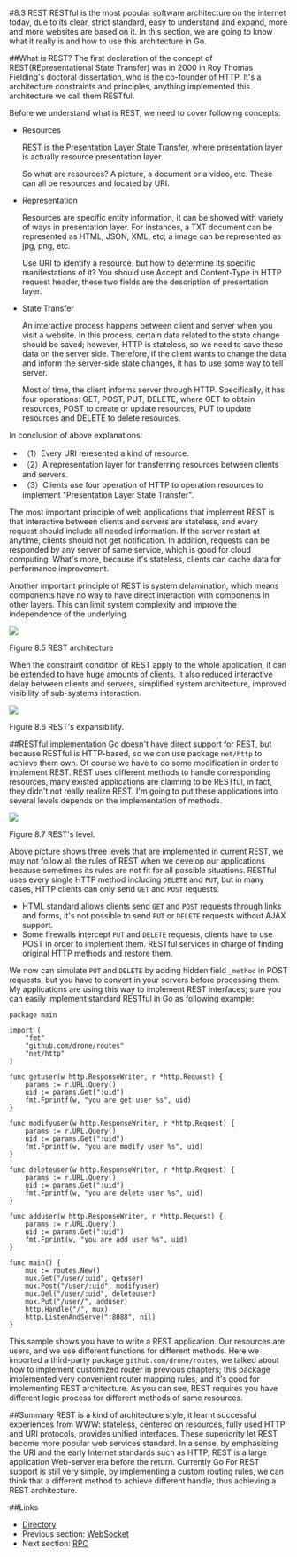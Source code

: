 #8.3 REST
RESTful is the most popular software architecture on the internet today, due to its clear, strict standard, easy to understand and expand, more and more websites are based on it. In this section, we are going to know what it really is and how to use this architecture in Go.

##What is REST?
The first declaration of the concept of REST(REpresentational State Transfer) was in 2000 in Roy Thomas Fielding's  doctoral dissertation, who is the co-founder of HTTP. It's a architecture constraints and principles, anything implemented this architecture we call them RESTful.

Before we understand what is REST, we need to cover following concepts:

- Resources

  	REST is the Presentation Layer State Transfer, where presentation layer is actually resource presentation layer.

  	So what are resources? A picture, a document or a video, etc. These can all be resources and located by URI.

- Representation

	Resources are specific entity information, it can be showed with variety of ways in presentation layer. For instances, a TXT document can be represented as HTML, JSON, XML, etc; a image can be represented as jpg, png, etc.	

	Use URI to identify a resource, but how to determine its specific manifestations of it? You should use Accept and Content-Type in HTTP request header, these two fields are the description of presentation layer.

- State Transfer

	An interactive process happens between client and server when you visit a website. In this process, certain data related to the state change should be saved; however, HTTP is stateless, so we need to save these data on the server side. Therefore, if the client wants to change the data and inform the server-side state changes, it has to use some way to tell server.

	Most of time, the client informs server through HTTP. Specifically, it has four operations: GET, POST, PUT, DELETE, where GET to obtain resources, POST to create or update resources, PUT to update resources and DELETE to delete resources.

In conclusion of above explanations:

- （1）Every URI reresented a kind of resource.
- （2）A representation layer for transferring resources between clients and servers.
- （3）Clients use four operation of HTTP to operation resources to implement "Presentation Layer State Transfer".

The most important principle of web applications that implement REST is that interactive between clients and servers are stateless, and every request should include all needed information. If the server restart at anytime, clients should not get notification. In addition, requests can be responded by any server of same service, which is good for cloud computing. What's more, because it's stateless, clients can cache data for performance improvement.

Another important principle of REST is system delamination, which means components have no way to have direct interaction with components in other layers. This can limit system complexity and improve the independence of the underlying.

![](images/8.3.rest2.png?raw=true)

Figure 8.5 REST architecture

When the constraint condition of REST apply to the whole application, it can be extended to have huge amounts of clients. It also reduced interactive delay between clients and servers, simplified system architecture, improved visibility of sub-systems interaction. 

![](images/8.3.rest.png?raw=true)

Figure 8.6 REST's expansibility.

##RESTful implementation
Go doesn't have direct support for REST, but because RESTful is HTTP-based, so we can use package `net/http` to achieve them own. Of course we have to do some modification in order to implement REST. REST uses different methods to handle corresponding resources, many existed applications are claiming to be RESTful, in fact, they didn't not really realize REST. I'm going to put these applications into several levels depends on the implementation of methods.

![](images/8.3.rest3.png?raw=true)

Figure 8.7 REST's level.

Above picture shows three levels that are implemented in current REST, we may not follow all the rules of REST when we develop our applications because sometimes its rules are not fit for all possible situations. RESTful uses every single HTTP method including `DELETE` and `PUT`, but in many cases, HTTP clients can only send `GET` and `POST` requests.

- HTML standard allows clients send `GET` and `POST` requests through links and forms, it's not possible to send `PUT` or `DELETE` requests without AJAX support.
- Some firewalls intercept `PUT` and `DELETE` requests, clients have to use POST in order to implement them. RESTful services in charge of finding original HTTP methods and restore them.

We now can simulate `PUT` and `DELETE` by adding hidden field `_method` in POST requests, but you have to convert in your servers before processing them. My applications are using this way to implement REST interfaces; sure you can easily implement standard RESTful in Go as following example:

	package main

	import (
		"fmt"
		"github.com/drone/routes"
		"net/http"
	)

	func getuser(w http.ResponseWriter, r *http.Request) {
		params := r.URL.Query()
		uid := params.Get(":uid")
		fmt.Fprintf(w, "you are get user %s", uid)
	}

	func modifyuser(w http.ResponseWriter, r *http.Request) {
		params := r.URL.Query()
		uid := params.Get(":uid")
		fmt.Fprintf(w, "you are modify user %s", uid)
	}

	func deleteuser(w http.ResponseWriter, r *http.Request) {
		params := r.URL.Query()
		uid := params.Get(":uid")
		fmt.Fprintf(w, "you are delete user %s", uid)
	}

	func adduser(w http.ResponseWriter, r *http.Request) {
		params := r.URL.Query()
		uid := params.Get(":uid")
		fmt.Fprint(w, "you are add user %s", uid)
	}

	func main() {
		mux := routes.New()
		mux.Get("/user/:uid", getuser)
		mux.Post("/user/:uid", modifyuser)
		mux.Del("/user/:uid", deleteuser)
		mux.Put("/user/", adduser)
		http.Handle("/", mux)
		http.ListenAndServe(":8088", nil)
	}

This sample shows you have to write a REST application. Our resources are users, and we use different functions for different methods. Here we imported a third-party package `github.com/drone/routes`, we talked about how to implement customized router in previous chapters; this package implemented very convenient router mapping rules, and it's good for implementing REST architecture. As you can see, REST requires you have different logic process for different methods of same resources.

##Summary
REST is a kind of architecture style, it learnt successful experiences from WWW: stateless, centered on resources, fully used HTTP and URI protocols, provides unified interfaces. These superiority let REST become more popular web services standard. In a sense, by emphasizing the URI and the early Internet standards such as HTTP, REST is a large application Web-server era before the return. Currently Go For REST support is still very simple, by implementing a custom routing rules, we can think that a different method to achieve different handle, thus achieving a REST architecture.

##Links
- [Directory](preface.md)
- Previous section: [WebSocket](08.2.md)
- Next section: [RPC](08.4.md)
